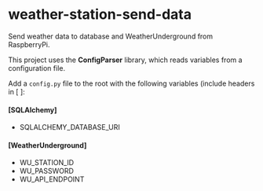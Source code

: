 # weather-station-send-data
Send weather data to database and WeatherUnderground from RaspberryPi.

This project uses the **ConfigParser** library, which reads variables from a configuration file. 

Add a `config.py` file to the root with the following variables (include headers in [ ]:

#### [SQLAlchemy]
* SQLALCHEMY\_DATABASE\_URI

#### [WeatherUnderground]
* WU\_STATION\_ID
* WU\_PASSWORD
* WU\_API\_ENDPOINT